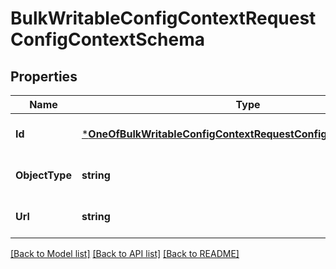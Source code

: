 # BulkWritableConfigContextRequestConfigContextSchema

## Properties
Name | Type | Description | Notes
------------ | ------------- | ------------- | -------------
**Id** | [***OneOfBulkWritableConfigContextRequestConfigContextSchemaId**](OneOfBulkWritableConfigContextRequestConfigContextSchemaId.md) |  | [optional] [default to null]
**ObjectType** | **string** |  | [optional] [default to null]
**Url** | **string** |  | [optional] [default to null]

[[Back to Model list]](../README.md#documentation-for-models) [[Back to API list]](../README.md#documentation-for-api-endpoints) [[Back to README]](../README.md)


